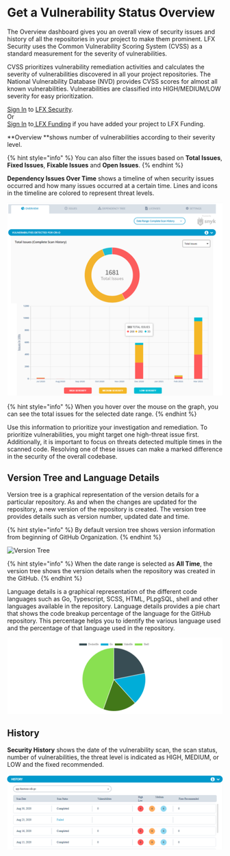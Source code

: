 # Get a Vulnerability Status Overview



The Overview dashboard gives you an overall view of security issues and history of all the repositories in your project to make them prominent. LFX Security uses the Common Vulnerability Scoring System (CVSS) as a standard measurement for the severity of vulnerabilities.&#x20;

CVSS prioritizes vulnerability remediation activities and calculates the severity of vulnerabilities discovered in all your project repositories. The National Vulnerability Database (NVD) provides CVSS scores for almost all known vulnerabilities. Vulnerabilities are classified into HIGH/MEDIUM/LOW severity for easy prioritization.

[Sign In](../../sso/sign-in/) to [LFX Security](https://security.lfx.linuxfoundation.org).\
&#x20;                                    Or\
[Sign In](../../sso/sign-in/) to[ ](../open-lfx-security.md#projects-applied-to-communitybridge-funding)[LFX Funding](https://funding.lfx.linuxfoundation.org) if you have added your project to LFX Funding.

**Overview **shows number of vulnerabilities according to their severity level.&#x20;

{% hint style="info" %}
You can also filter the issues based on **Total Issues**, **Fixed Issues**, **Fixable Issues** and **Open Issues**.
{% endhint %}

**Dependency Issues Over Time** shows a timeline of when security issues occurred and how many issues occurred at a certain time. Lines and icons in the timeline are colored to represent threat levels.

![Overview](../../.gitbook/assets/ovn1.png)

{% hint style="info" %}
When you hover over the mouse on the graph, you can see the total issues for the selected date range.&#x20;
{% endhint %}

Use this information to prioritize your investigation and remediation. To prioritize vulnerabilities, you might target one high-threat issue first. Additionally, it is important to focus on threats detected multiple times in the scanned code. Resolving one of these issues can make a marked difference in the security of the overall codebase.

## Version Tree and Language Details

Version tree is a graphical representation of the version details for a particular repository. As and when the changes are updated for the repository, a new version of the repository is created. The version tree provides details such as version number, updated date and time.&#x20;

{% hint style="info" %}
By default version tree shows version information from beginning of GitHub Organization.
{% endhint %}

![Version Tree](<../../.gitbook/assets/Version \_Tree.png>)

{% hint style="info" %}
When the date range is selected as **All Time**, the version tree shows the version details when the repository was created in the GitHub.&#x20;
{% endhint %}

Language details is a graphical representation of the different code languages such as Go, Typescript, SCSS, HTML, PLpgSQL, shell and other languages available in the  repository. Language details provides a pie chart that shows the code breakup percentage of the language for the GitHub repository. This percentage helps you to identify the various language used and the percentage of that language used in the repository.

![Language Details](../../.gitbook/assets/Languages.png)

## History&#x20;

**Security History** shows the date of the vulnerability scan, the scan status, number  of vulnerabilities,  the threat level is indicated as HIGH, MEDIUM, or LOW and the fixed recommended.&#x20;

![History ](../../.gitbook/assets/History.png)
